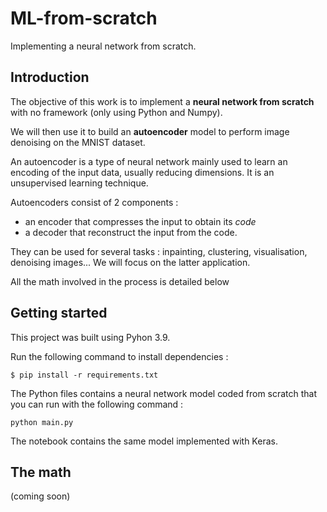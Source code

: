 # ML-from-scratch
Implementing a neural network from scratch.

## Introduction
The objective of this work is to implement a **neural network from scratch** with no framework (only using Python and Numpy).

We will then use it to build an **autoencoder** model to perform image denoising on the MNIST dataset. 

An autoencoder is a type of neural network mainly used to learn an encoding of the input data, usually reducing dimensions. It is an unsupervised learning technique.

Autoencoders consist of 2 components :
- an encoder that compresses the input to obtain its *code*
- a decoder that reconstruct the input from the code.

They can be used for several tasks : inpainting, clustering, visualisation, denoising images...
We will focus on the latter application.

All the math involved in the process is detailed below

## Getting started

This project was built using Pyhon 3.9.

Run the following command to install dependencies :
```
$ pip install -r requirements.txt
```
The Python files contains a neural network model coded from scratch that you can run with the following command :
```
python main.py
```
The notebook contains the same model implemented with Keras.

## The math

(coming soon)
